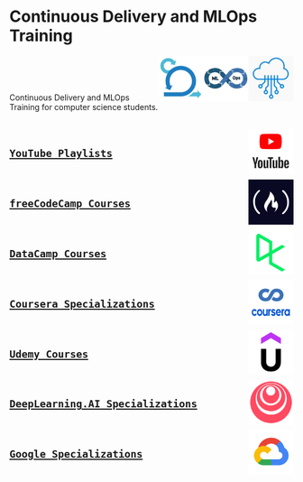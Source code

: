 # Continuous Delivery and MLOps Training

<a href="/continuous-delivery-and-mlops.md"><img align="right" width="80" src="https://github.com/cs-MohamedAyman/cs-MohamedAyman/blob/master/logos/cloud-computing.png"></img></a>
<a href="/continuous-delivery-and-mlops.md"><img align="right" width="80" src="https://github.com/cs-MohamedAyman/cs-MohamedAyman/blob/master/logos/mlops.png"></img></a>
<a href="/continuous-delivery-and-mlops.md"><img align="right" width="80" src="https://github.com/cs-MohamedAyman/cs-MohamedAyman/blob/master/logos/systems-development-methodologies.png"></img></a>
<br><br><br>

Continuous Delivery and MLOps Training for computer science students.

<br>
<a href="https://github.com/cs-MohamedAyman/eLearning-platform-resources/blob/master/youtube-playlists/data-science.md"><img align="right" width="80" src="https://github.com/cs-MohamedAyman/cs-MohamedAyman/blob/master/logos/youtube.png"></img></a>

## [`YouTube Playlists`](https://github.com/cs-MohamedAyman/eLearning-platform-resources/blob/master/youtube-playlists/data-science.md)

<br>
<a href="https://github.com/cs-MohamedAyman/eLearning-platform-resources/blob/master/freecodecamp-courses/data-science.md"><img align="right" width="80" src="https://github.com/cs-MohamedAyman/cs-MohamedAyman/blob/master/logos/freecodecamp.png"></img></a>

## [`freeCodeCamp Courses`](https://github.com/cs-MohamedAyman/eLearning-platform-resources/blob/master/freecodecamp-courses/data-science.md)

<br>
<a href="https://github.com/cs-MohamedAyman/eLearning-platform-resources/blob/master/datacamp-tracks/README.md"><img align="right" width="80" src="https://github.com/cs-MohamedAyman/cs-MohamedAyman/blob/master/logos/datacamp.png"></img></a>

## [`DataCamp Courses`](https://github.com/cs-MohamedAyman/eLearning-platform-resources/blob/master/datacamp-tracks/README.md)

<br>
<a href="https://github.com/cs-MohamedAyman/eLearning-platform-resources/blob/master/coursera-specializations/data-science.md"><img align="right" width="80" src="https://github.com/cs-MohamedAyman/cs-MohamedAyman/blob/master/logos/coursera.png"></img></a>

## [`Coursera Specializations`](https://github.com/cs-MohamedAyman/eLearning-platform-resources/blob/master/coursera-specializations/data-science.md)

<br>
<a href="https://github.com/cs-MohamedAyman/eLearning-platform-resources/blob/master/udemy-courses/data-science/README.md"><img align="right" width="80" src="https://github.com/cs-MohamedAyman/cs-MohamedAyman/blob/master/logos/udemy.png"></img></a>

## [`Udemy Courses`](https://github.com/cs-MohamedAyman/eLearning-platform-resources/blob/master/udemy-courses/data-science/README.md)

<br>
<a href="https://github.com/cs-MohamedAyman/eLearning-platform-resources/blob/master/deeplearningai-specializations/README.md"><img align="right" width="80" src="https://github.com/cs-MohamedAyman/cs-MohamedAyman/blob/master/logos/deeplearningai.png"></img></a>

## [`DeepLearning.AI Specializations`](https://github.com/cs-MohamedAyman/eLearning-platform-resources/blob/master/deeplearningai-specializations/README.md)

<br>
<a href="https://github.com/cs-MohamedAyman/eLearning-platform-resources/blob/master/google-specializations/README.md"><img align="right" width="80" src="https://github.com/cs-MohamedAyman/cs-MohamedAyman/blob/master/logos/google-cloud.png"></img></a>

## [`Google Specializations`](https://github.com/cs-MohamedAyman/eLearning-platform-resources/blob/master/google-specializations/README.md)
